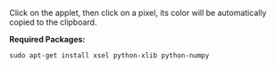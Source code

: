 Click on the applet, then click on a pixel, its color will be automatically copied to the clipboard.

**Required Packages:**
```
sudo apt-get install xsel python-xlib python-numpy
```
